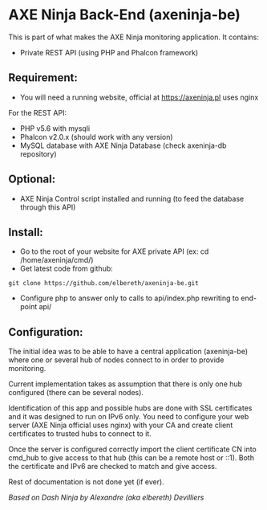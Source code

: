 # AXE Ninja Back-End (axeninja-be)

This is part of what makes the AXE Ninja monitoring application.
It contains:
- Private REST API (using PHP and Phalcon framework)

## Requirement:
* You will need a running website, official at https://axeninja.pl uses nginx

For the REST API:
* PHP v5.6 with mysqli
* Phalcon v2.0.x (should work with any version)
* MySQL database with AXE Ninja Database (check axeninja-db repository)

## Optional:
* AXE Ninja Control script installed and running (to feed the database through this API)

## Install:
* Go to the root of your website for AXE private API (ex: cd /home/axeninja/cmd/)
* Get latest code from github:
```shell
git clone https://github.com/elbereth/axeninja-be.git
```

* Configure php to answer only to calls to api/index.php rewriting to end-point api/

## Configuration:
The initial idea was to be able to have a central application (axeninja-be) where one or several hub of nodes connect to in order to provide monitoring.

Current implementation takes as assumption that there is only one hub configured (there can be several nodes).

Identification of this app and possible hubs are done with SSL certificates and it was designed to run on IPv6 only.
You need to configure your web server (AXE Ninja official uses nginx) with your CA and create client certificates to trusted hubs to connect to it.

Once the server is configured correctly import the client certificate CN into cmd_hub to give access to that hub (this can be a remote host or ::1). Both the certificate and IPv6 are checked to match and give access.

Rest of documentation is not done yet (if ever).

_Based on Dash Ninja by Alexandre (aka elbereth) Devilliers_
